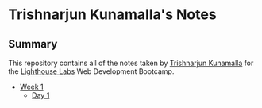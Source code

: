 # Trishnarjun Kunamalla's Notes

## Summary
This repository contains all of the notes taken by [Trishnarjun Kunamalla](https://github.com/Trishnarjun) for the [Lighthouse Labs](https://www.lighthouselabs.ca) Web Development Bootcamp.

* [Week 1](/Week_1)
  * [Day 1](/Week_1/Day_1)